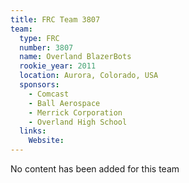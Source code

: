 ```yaml
---
title: FRC Team 3807
team:
  type: FRC
  number: 3807
  name: Overland BlazerBots
  rookie_year: 2011
  location: Aurora, Colorado, USA
  sponsors:
    - Comcast
    - Ball Aerospace
    - Merrick Corporation
    - Overland High School
  links:
    Website: 
---
```

No content has been added for this team